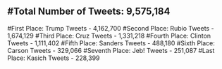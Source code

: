 #Total Number of Tweets: 9,575,184 
---
#First Place: Trump Tweets - 4,162,700
#Second Place: Rubio Tweets - 1,674,129
#Third Place: Cruz Tweets - 1,331,218
#Fourth Place: Clinton Tweets - 1,111,402
#Fifth Place: Sanders Tweets - 488,180
#Sixth Place: Carson Tweets - 329,066
#Seventh Place: Jeb! Tweets - 251,087
#Last Place: Kasich Tweets - 228,399
